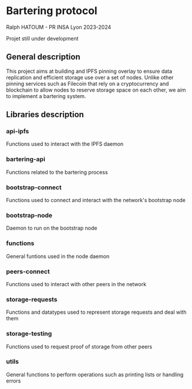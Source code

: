 # Bartering protocol

Ralph HATOUM - PR INSA Lyon 2023-2024

Projet still under development

## General description

This project aims at building and IPFS pinning overlay to ensure data replication and efficient storage use over a set of nodes. Unlike other pinning services such as Filecoin that rely on a cryptocurrency and blockchain to allow nodes to reserve storage space on each other, we aim to implement a bartering system.

## Libraries description

### api-ipfs
Functions used to interact with the IPFS daemon

### bartering-api
Functions related to the bartering process

### bootstrap-connect
Functions used to connect and interact with the network's bootstrap node

### bootstrap-node
Daemon to run on the bootstrap node

### functions
General funtions used in the node daemon

### peers-connect
Functions used to interact with other peers in the network

### storage-requests
Functions and datatypes used to represent storage requests and deal with them

### storage-testing
Functions used to request proof of storage from other peers

### utils
General functions to perform operations such as printing lists or handling errors